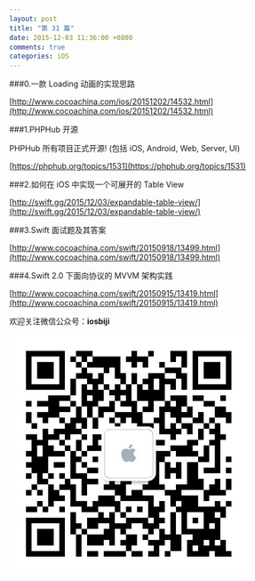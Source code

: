 ```yaml
---
layout: post
title: "第 31 篇"
date: 2015-12-03 11:36:00 +0800
comments: true
categories: iOS
---
```


###0.一款 Loading 动画的实现思路

[http://www.cocoachina.com/ios/20151202/14532.html](http://www.cocoachina.com/ios/20151202/14532.html)  

###1.PHPHub 开源

PHPHub 所有项目正式开源! (包括 iOS, Android, Web, Server, UI)  

[https://phphub.org/topics/1531](https://phphub.org/topics/1531)  

###2.如何在 iOS 中实现一个可展开的 Table View

[http://swift.gg/2015/12/03/expandable-table-view/](http://swift.gg/2015/12/03/expandable-table-view/)  

###3.Swift 面试题及其答案

[http://www.cocoachina.com/swift/20150918/13499.html](http://www.cocoachina.com/swift/20150918/13499.html)  

###4.Swift 2.0 下面向协议的 MVVM 架构实践

[http://www.cocoachina.com/swift/20150915/13419.html](http://www.cocoachina.com/swift/20150915/13419.html)  

欢迎关注微信公众号：**iosbiji**

![iOS开发笔记](/images/weixin.jpg)